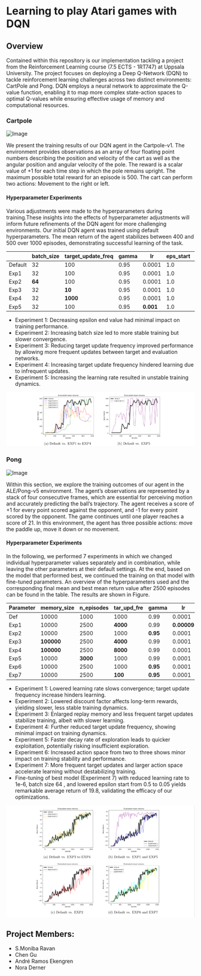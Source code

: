 # Learning to play Atari games with DQN

## Overview
Contained within this repository is our implementation tackling a project from the Reinforcement Learning course (7.5 ECTS - 1RT747) at Uppsala University. The project focuses on deploying a Deep Q-Network (DQN) to tackle reinforcement learning challenges across two distinct environments: CartPole and Pong. DQN employs a neural network to approximate the Q-value function, enabling it to map more complex state-action spaces to optimal Q-values while ensuring effective usage of memory and computational resources.

### Cartpole
![Image](https://github.com/user-attachments/assets/52d8a99b-d2f7-44ff-840e-d18b4661d427)

We present the training results of our DQN agent in the Cartpole-v1. The environment provides observations as an array of four floating point numbers describing the position and velocity of the cart as well as the angular position and angular velocity of the pole. The reward is a scalar value of +1 for each time step in which the pole remains upright. The maximum possible total reward for an episode is 500. The cart can perform two actions: Movement to the right or left.

#### Hyperparameter Experiments
Various adjustments were made to the hyperparameters during training.These insights into the effects of hyperparameter adjustments will inform future refinements of the DQN agent for more challenging environments.
Our initial DQN agent was trained using default hyperparameters. The mean return of the agent stabilizes between 400 and 500 over 1000 episodes, demonstrating successful learning of the task. 


|                    | batch\_size | target\_update\_freq | gamma | lr      | eps\_start | eps\_end | anneal\_length | **final\_return** | **best\_return** |
|--------------------|-------------|----------------------|-------|---------|------------|----------|----------------|-------------------|------------------|
| Default            | 32          | 100                  | 0.95  | 0.0001  | 1.0        | 0.05     | 10000          | 439.4             | 500.0            |
| Exp1               | 32          | 100                  | 0.95  | 0.0001  | 1.0        | **0.01** | 10000          | 244.6             | 433.8            |
| Exp2               | **64**      | 100                  | 0.95  | 0.0001  | 1.0        | 0.05     | 10000          | 253.2             | 410.8            |
| Exp3               | 32          | **10**               | 0.95  | 0.0001  | 1.0        | 0.05     | 10000          | 485.8             | 499.0            |
| Exp4               | 32          | **1000**             | 0.95  | 0.0001  | 1.0        | 0.05     | 10000          | 175.6             | 379.6            |
| Exp5               | 32          | 100                  | 0.95  | **0.001**| 1.0        | 0.05     | 10000          | 241.2             | 500.0            |

- Experiment 1: Decreasing epsilon end value had minimal impact on training performance.
- Experiment 2: Increasing batch size led to more stable training but slower convergence.
- Experiment 3: Reducing target update frequency improved performance by allowing more frequent updates between target and evaluation networks.
- Experiment 4: Increasing target update frequency hindered learning due to infrequent updates.
- Experiment 5: Increasing the learning rate resulted in unstable training dynamics. 

![](plots/Summary/cartpole_plot.png)



### Pong
![Image](https://github.com/user-attachments/assets/0f72f603-a946-45d3-8603-963fc5e2250c)


Within this section, we explore the training outcomes of our agent in the ALE/Pong-v5
environment. The agent’s observations are represented by a stack of four consecutive frames, which are essential for perceiving motion and accurately predicting the ball’s trajectory. The agent receives a score of +1 for every point scored against the opponent, and -1 for every point scored by the opponent. The game continues until one player reaches a score of 21. In this environment, the agent has three possible actions: move the paddle up, move it down or no movement.

#### Hyperparameter Experiments
In the following, we performed 7 experiments in which we changed individual hyperparameter values separately and in combination, while leaving the other parameters at their default settings. At the end, based on the model that performed best, we continued the training on that model with fine-tuned parameters. An overview of the hyperparameters used and the corresponding final mean and best mean return value after 2500 episodes can be found in the table. The results are shown in Figure.


| Parameter     | memory\_size | n\_episodes | tar\_upd\_fre | gamma | lr       | eps\_start | eps\_end | ann\_length | n\_actions | final\_return | best\_return |
|---------------|--------------|-------------|---------------|-------|----------|------------|----------|-------------|------------|---------------|--------------|
| Def           | 10000        | 1000        | 1000          | 0.99  | 0.0001   | 1.0        | 0.01     | 10^6        | 2          | 15.4          | 18           |
| Exp1          | 10000        | 2500        | **4000**      | 0.99  | **0.00009**| 1.0        | 0.01     | 10^6        | 2          | 12.4          | 17           |
| Exp2          | 10000        | 2500        | 1000          | **0.95**| 0.0001   | 1.0        | 0.01     | 10^6        | 2          | 18.2          | 18.6         |
| Exp3          | **100000**   | 2500        | **4000**      | 0.99  | 0.0001   | 1.0        | 0.01     | 10^6        | 2          | 16.8          | 19           |
| Exp4          | **100000**   | 2500        | **8000**      | 0.99  | 0.0001   | 1.0        | 0.01     | 10^6        | 2          | 17.8          | 19.2         |
| Exp5          | 10000        | **3000**    | 1000          | 0.99  | 0.0001   | 1.0        | 0.01     | **10^4**    | 2          | 17.6          | **19.6**     |
| Exp6          | 10000        | 2500        | 1000          | **0.95**| 0.0001   | 1.0        | 0.01     | 10^6        | **3**          | 17.2          | 18.6         |
| Exp7          | 10000        | 2500        | **100**       | **0.95**| 0.0001   | 1.0        | 0.01     | 10^6        | **3**      | 17.6          | 19           |

- Experiment 1: Lowered learning rate slows convergence; target update frequency increase hinders learning.
- Experiment 2: Lowered discount factor affects long-term rewards, yielding slower, less stable training dynamics.
- Experiment 3: Enlarged replay memory and less frequent target updates stabilize training, albeit with slower learning.
- Experiment 4: Further reduced target update frequency, showing minimal impact on training dynamics.
- Experiment 5: Faster decay rate of exploration leads to quicker exploitation, potentially risking insufficient exploration.
- Experiment 6: Increased action space from two to three shows minor impact on training stability and performance.
- Experiment 7: More frequent target updates and larger action space accelerate learning without destabilizing training.
- Fine-tuning of best model (Experiment 7) with reduced learning rate to 1e-6, batch size 64 , and lowered epsilon start from 0.5 to 0.05 yields remarkable average return of 19.8, validating the efficacy of our optimizations. 

![](plots/Summary/pong_plot.png)


## Project Members:
- S.Moniba Ravan
- Chen Gu
- André Ramos Ekengren
- Nora Derner
